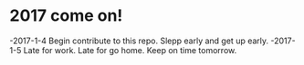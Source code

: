 # 2017 come on!
-2017-1-4 Begin contribute to this repo. Slepp early and get up early.
-2017-1-5 Late for work. Late for go home. Keep on time tomorrow.
